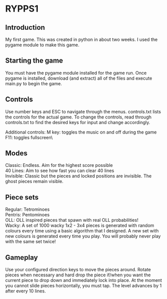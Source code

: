 # RYPPS1

## Introduction

My first game. This was created in python in about two weeks. I used the pygame module to make this game.

## Starting the game

You must have the pygame module installed for the game run. Once pygame is installed, download (and extract) all of the files and execute main.py to begin the game.

## Controls

Use number keys and ESC to navigate through the menus. controls.txt lists the controls for the actual game. To change the controls, read through controls.txt to find the desired keys for input and change accordingly.

Additional controls:
M key: toggles the music on and off during the game\
F11: toggles fullscreen\

## Modes

Classic: Endless. Aim for the highest score possible\
40 Lines: Aim to see how fast you can clear 40 lines\
Invisible: Classic but the pieces and locked positions are invisible. The ghost pieces remain visible.

## Piece sets

Regular: Tetrominoes\
Pentris: Pentominoes\
OLL: OLL inspired pieces that spawn with real OLL probabilities!\
Wacky: A set of 1000 wacky 1x2 - 3x4 pieces is generated with random colours every time using a basic algorithm that I designed. A new set with new colours is generated every time you play. You will probably never play with the same set twice!

## Gameplay

Use your configured direction keys to move the pieces around. Rotate pieces when necessary and hard drop the piece if/when you want the current piece to drop down and immediately lock into place.
At the moment you cannot slide pieces horizontally, you must tap. The level advances by 1 after every 10 lines.

